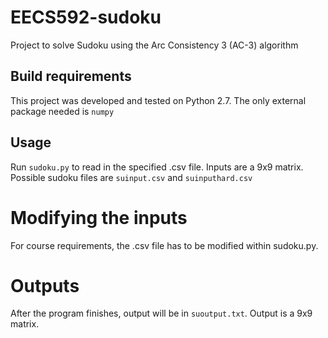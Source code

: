 # EECS592-sudoku
Project to solve Sudoku using the Arc Consistency 3 (AC-3) algorithm

## Build requirements
This project was developed and tested on Python 2.7. The only external package needed is ```numpy```

## Usage
Run ```sudoku.py``` to read in the specified .csv file. Inputs are a 9x9 matrix. 
Possible sudoku files are ```suinput.csv``` and ```suinputhard.csv```


# Modifying the inputs
For course requirements, the .csv file has to be modified within sudoku.py. 

# Outputs
After the program finishes, output will be in ```suoutput.txt```. Output is a 9x9 matrix. 
